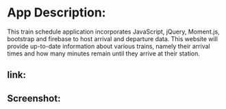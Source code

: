 # App Description:
This train schedule application incorporates JavaScript, jQuery, Moment.js, bootstrap and firebase to host arrival and departure data.  This website will provide up-to-date information about various trains, namely their arrival times and how many minutes remain until they arrive at their station.

## link:


## Screenshot:
